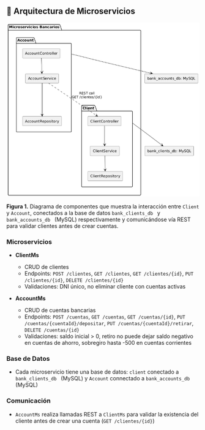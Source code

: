 ## 🧩 Arquitectura de Microservicios

![Diagrama de componentes](banking-diagrama-componentes.png)

**Figura 1.** Diagrama de componentes que muestra la interacción entre `Client` y `Account`, conectados a la base de datos `bank_clients_db ` y `bank_accounts_db ` (MySQL) respectivamente y comunicándose vía REST para validar clientes antes de crear cuentas.

### Microservicios

- **ClientMs**
  - CRUD de clientes
  - Endpoints: `POST /clientes`, `GET /clientes`, `GET /clientes/{id}`, `PUT /clientes/{id}`, `DELETE /clientes/{id}`
  - Validaciones: DNI único, no eliminar cliente con cuentas activas

- **AccountMs**
  - CRUD de cuentas bancarias
  - Endpoints: `POST /cuentas`, `GET /cuentas`, `GET /cuentas/{id}`, `PUT /cuentas/{cuentaId}/depositar`, `PUT /cuentas/{cuentaId}/retirar`, `DELETE /cuentas/{id}`
  - Validaciones: saldo inicial > 0, retiro no puede dejar saldo negativo en cuentas de ahorro, sobregiro hasta -500 en cuentas corrientes

### Base de Datos

- Cada microservicio tiene una base de datos:  `client` conectado a `bank_clients_db ` (MySQL) y `Account` connectado a `bank_accounts_db ` (MySQL)

### Comunicación

- `AccountMs` realiza llamadas REST a `ClientMs` para validar la existencia del cliente antes de crear una cuenta (`GET /clientes/{id}`)

